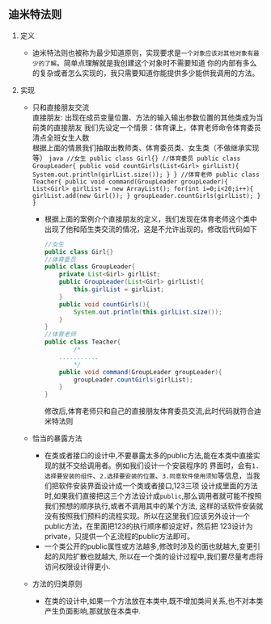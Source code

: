 ## 迪米特法则
1. 定义
    - 迪米特法则也被称为最少知道原则，实现要求是`一个对象应该对其他对象有最少的了解`。简单点理解就是我创建这个对象时不需要知道
    你的内部有多么的复杂或者怎么实现的，我只需要知道你能提供多少能供我调用的方法。

2. 实现
    - 只和直接朋友交流      
        直接朋友: 出现在成员变量位置、方法的输入输出参数位置的其他类成为当前类的直接朋友
        我们先设定一个情景：体育课上，体育老师命令体育委员清点全班女生人数       
        根据上面的情景我们抽取出教师类、体育委员类、女生类（不做继承实现等）
            ```java
            //女生
            public class Girl{}
            //体育委员
            public class GroupLeader{
                public void countGirls(List<Girl> girlList){
                    System.out.println(girlList.size());
                }
            }
            //体育老师
            public class Teacher{
                public void command(GroupLeader groupLeader){
                    List<Girl> girlList = new ArrayList();
                    for(int i=0;i<20;i++){
                        girlList.add(new Girl());
                    }
                    groupLeader.countGirls(girlList);
                }
            }
            ```
        - 根据上面的案例介个直接朋友的定义，我们发现在体育老师这个类中出现了他和陌生类交流的情况，这是不允许出现的。修改后代码如下
            ```java
            //女生
            public class Girl{}
            //体育委员
            public class GroupLeader{
                private List<Girl> girlList;
                public GroupLeader(List<Girl> girlList){
                    this.girlList = girlList;
                } 
                public void countGirls(){
                    System.out.println(this.girlList.size());
                }
            }
            //体育老师
            public class Teacher{
                    /*
                ...........
                    */
                public void command(GroupLeader groupLeader){
                    groupLeader.countGirls(girlList);
                }
            }
            ```
          修改后,体育老师只和自己的直接朋友体育委员交流,此时代码就符合迪米特法则
 
    - 恰当的暴露方法       
        - 在类或者接口的设计中,不要暴露太多的public方法,能在本类中直接实现的就不交给调用者。例如我们设计一个安装程序的
        界面时，会有`1.选择要安装的组件`、`2.选择要安装的位置`、`3.同意软件使用须知`等信息，当我们把软件安装界面设计成一个类或者接口,123三项
        设计成里面的方法时,如果我们直接把这三个方法设计成`public`,那么调用者就可能不按照我们预想的顺序执行,或者不调用其中的某个方法,
        这样的话软件安装就没有按照我们预料的流程实现。所以在这里我们应该另外设计一个public方法，在里面把123的执行顺序都设定好，然后把
        123设计为private，只提供一个㐉流程的public方法即可。
        - 一个类公开的public属性或方法越多,修改时涉及的面也就越大,变更引起的风险扩散也就越大,
        所以在一个类的设计过程中,我们要尽量考虑将访问权限设计得更小.

    - 方法的归类原则
        - 在类的设计中,如果一个方法放在本类中,既不增加类间关系,也不对本类产生负面影响,那就放在本类中.
            